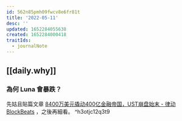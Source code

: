 ```yaml
---
id: 562n85pmh09fwcv8e6fr81t
title: '2022-05-11'
desc: ''
updated: 1652284055638
created: 1652284000418
traitIds:
  - journalNote
---
```


## [[daily.why]]

### 為何 Luna 會暴跌？

先姑且貼篇文章 [8400万美元撬动400亿金融帝国，UST崩盘始末 - 律动BlockBeats](https://www.theblockbeats.info/news/30504) ，之後再細看。 ^h3otjc12q3t9